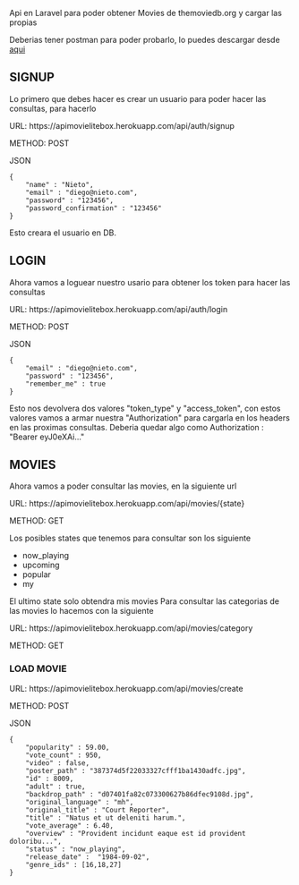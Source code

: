 <p>Api en Laravel para poder obtener Movies de themoviedb.org y cargar las propias</p>
<p>Deberias tener postman para poder probarlo, lo puedes descargar desde <a href="https://www.postman.com/" target="_blank">aqui</a></p>

## SIGNUP

Lo primero que debes hacer es crear un usuario para poder hacer las consultas, para hacerlo 

<p>URL: https://apimovielitebox.herokuapp.com/api/auth/signup</p>
<p>METHOD: POST</p>
<p>JSON</p>

	{
		"name" : "Nieto",
		"email" : "diego@nieto.com",
		"password" : "123456",
		"password_confirmation" : "123456"
	}

Esto creara el usuario en DB.

## LOGIN

Ahora vamos a loguear nuestro usario para obtener los token para hacer las consultas

<p>URL: https://apimovielitebox.herokuapp.com/api/auth/login</p>
<p>METHOD: POST</p>
<p>JSON</p>

	{
		"email" : "diego@nieto.com",
		"password" : "123456",
		"remember_me" : true
	}

Esto nos devolvera dos valores "token_type" y "access_token", con estos valores vamos a armar nuestra "Authorization" para cargarla en los headers en las proximas consultas.
Deberia quedar algo como 
Authorization : "Bearer eyJ0eXAi..."

## MOVIES

Ahora vamos a poder consultar las movies, en la siguiente url

<p>URL: https://apimovielitebox.herokuapp.com/api/movies/{state}</p>
<p>METHOD: GET</p>

Los posibles states que tenemos para consultar son los siguiente

- now_playing
- upcoming
- popular
- my 

El ultimo state solo obtendra mis movies
Para consultar las categorias de las movies lo hacemos con la siguiente 

<p>URL: https://apimovielitebox.herokuapp.com/api/movies/category</p>
<p>METHOD: GET</p>

### LOAD MOVIE

<p>URL: https://apimovielitebox.herokuapp.com/api/movies/create</p>
<p>METHOD: POST</p>
<p>JSON</p>

    {
		"popularity" : 59.00,
		"vote_count" : 950,
		"video" : false,
		"poster_path" : "387374d5f22033327cfff1ba1430adfc.jpg",
		"id" : 8009,
		"adult" : true,
		"backdrop_path" : "d07401fa82c073300627b86dfec9108d.jpg",
		"original_language" : "mh",
		"original_title" : "Court Reporter",
		"title" : "Natus et ut deleniti harum.",
		"vote_average" : 6.40,
		"overview" : "Provident incidunt eaque est id provident doloribu...",
		"status" : "now_playing",
		"release_date" :  "1984-09-02",
		"genre_ids" : [16,18,27]
    }
